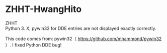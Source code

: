 # ZHHT-HwangHito
ZHHT  
Python 3. X, pywin32 for DDE entries are not displayed exactly correctly.

This code comes from: pywin32（ https://github.com/mhammond/pywin32 ）. 
I fixed Python DDE bug!


